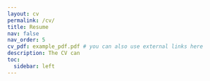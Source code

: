 ```yaml
---
layout: cv
permalink: /cv/
title: Resume
nav: false
nav_order: 5
cv_pdf: example_pdf.pdf # you can also use external links here
description: The CV can
toc:
  sidebar: left
---
```

